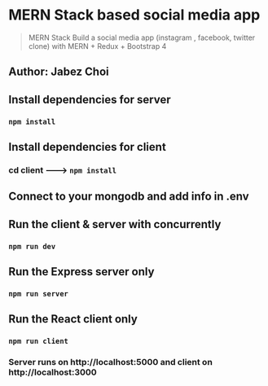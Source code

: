 # MERN Stack based social media app 
> MERN Stack Build  a social media app (instagram , facebook, twitter clone) with MERN  + Redux  + Bootstrap 4

## Author: Jabez Choi

## Install dependencies for server 
### `npm install`

## Install dependencies for client
### cd client ---> `npm install`

## Connect to your mongodb and add info in .env

## Run the client & server with concurrently
### `npm run dev`

## Run the Express server only
### `npm run server`

## Run the React client only
### `npm run client`

### Server runs on http://localhost:5000 and client on http://localhost:3000


